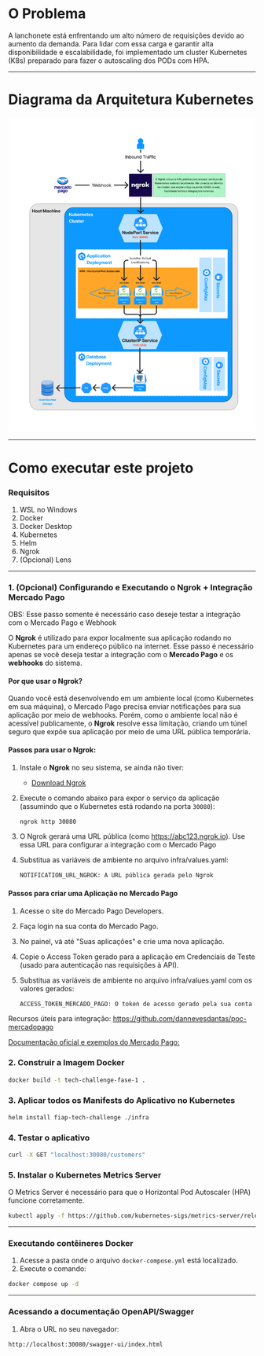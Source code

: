 # O Problema

A lanchonete está enfrentando um alto número de requisições devido ao aumento da demanda. 
Para lidar com essa carga e garantir alta disponibilidade e escalabilidade, 
foi implementado um cluster Kubernetes (K8s) preparado para fazer o autoscaling dos PODs com HPA.

---

# Diagrama da Arquitetura Kubernetes

![K8S_Architecture](assets/KubernetesArchitecture.png)

---

# Como executar este projeto

### Requisitos
1. WSL no Windows
2. Docker
3. Docker Desktop
4. Kubernetes
5. Helm
6. Ngrok
6. (Opcional) Lens

---
### 1. (Opcional) Configurando e Executando o Ngrok + Integração Mercado Pago
OBS: Esse passo somente é necessário caso deseje testar a integração com o Mercado Pago e Webhook

O **Ngrok** é utilizado para expor localmente sua aplicação rodando no Kubernetes para um endereço público na internet. Esse passo é necessário apenas se você deseja testar a integração com o **Mercado Pago** e os **webhooks** do sistema.

#### Por que usar o Ngrok?

Quando você está desenvolvendo em um ambiente local (como Kubernetes em sua máquina), o Mercado Pago precisa enviar notificações para sua aplicação por meio de webhooks. Porém, como o ambiente local não é acessível publicamente, o **Ngrok** resolve essa limitação, criando um túnel seguro que expõe sua aplicação por meio de uma URL pública temporária.

#### Passos para usar o Ngrok:

1. Instale o **Ngrok** no seu sistema, se ainda não tiver:
   - [Download Ngrok](https://ngrok.com/download)

2. Execute o comando abaixo para expor o serviço da aplicação (assumindo que o Kubernetes está rodando na porta `30080`):

   ```sh
   ngrok http 30080
   ```

3. O Ngrok gerará uma URL pública (como https://abc123.ngrok.io). Use essa URL para configurar a integração com o Mercado Pago

4. Substitua as variáveis de ambiente no arquivo infra/values.yaml:
      ```sh
      NOTIFICATION_URL_NGROK: A URL pública gerada pelo Ngrok
      ```

#### Passos para criar uma Aplicação no Mercado Pago
1. Acesse o site do Mercado Pago Developers.

2. Faça login na sua conta do Mercado Pago.

3. No painel, vá até "Suas aplicações" e crie uma nova aplicação.

4. Copie o Access Token gerado para a aplicação em Credenciais de Teste (usado para autenticação nas requisições à API).

5. Substitua as variáveis de ambiente no arquivo infra/values.yaml com os valores gerados:
      ```sh
      ACCESS_TOKEN_MERCADO_PAGO: O token de acesso gerado pela sua conta do Mercado Pago.
      ```

Recursos úteis para integração:
https://github.com/dannevesdantas/poc-mercadopago

[Documentação oficial e exemplos do Mercado Pago:](https://www.mercadopago.com.br/developers/en/docs)


### 2. Construir a Imagem Docker

```sh
docker build -t tech-challenge-fase-1 .
```

### 3. Aplicar todos os Manifests do Aplicativo no Kubernetes

```sh
helm install fiap-tech-challenge ./infra
```

### 4. Testar o aplicativo

```sh
curl -X GET "localhost:30080/customers"
```

### 5. Instalar o Kubernetes Metrics Server

O Metrics Server é necessário para que o Horizontal Pod Autoscaler (HPA) funcione corretamente.

```sh
kubectl apply -f https://github.com/kubernetes-sigs/metrics-server/releases/latest/download/components.yaml
```

---

### Executando contêineres Docker

1. Acesse a pasta onde o arquivo `docker-compose.yml` está localizado.
2. Execute o comando:

```sh
docker compose up -d
```

---

### Acessando a documentação OpenAPI/Swagger

1. Abra o URL no seu navegador:

```sh
http://localhost:30080/swagger-ui/index.html
```
